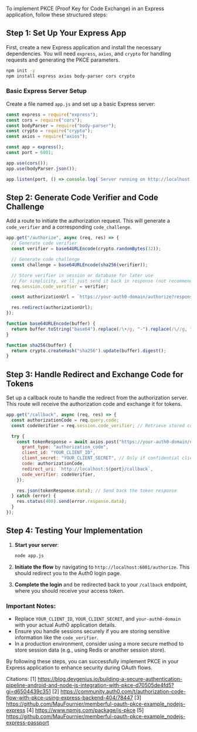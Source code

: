 To implement PKCE (Proof Key for Code Exchange) in an Express application, follow these structured steps:

## Step 1: Set Up Your Express App

First, create a new Express application and install the necessary dependencies. You will need `express`, `axios`, and
`crypto` for handling requests and generating the PKCE parameters.

```bash
npm init -y
npm install express axios body-parser cors crypto
```

### Basic Express Server Setup

Create a file named `app.js` and set up a basic Express server:

```javascript
const express = require("express");
const cors = require("cors");
const bodyParser = require("body-parser");
const crypto = require("crypto");
const axios = require("axios");

const app = express();
const port = 6001;

app.use(cors());
app.use(bodyParser.json());

app.listen(port, () => console.log(`Server running on http://localhost:${port}`));
```

## Step 2: Generate Code Verifier and Code Challenge

Add a route to initiate the authorization request. This will generate a `code_verifier` and a corresponding `code_challenge`.

```javascript
app.get("/authorize", async (req, res) => {
  // Generate code verifier
  const verifier = base64URLEncode(crypto.randomBytes(32));

  // Generate code challenge
  const challenge = base64URLEncode(sha256(verifier));

  // Store verifier in session or database for later use
  // For simplicity, we'll just send it back in response (not recommended for production)
  req.session.code_verifier = verifier;

  const authorizationUrl = `https://your-auth0-domain/authorize?response_type=code&client_id=YOUR_CLIENT_ID&redirect_uri=http://localhost:${port}/callback&code_challenge=${challenge}&code_challenge_method=S256`;

  res.redirect(authorizationUrl);
});

function base64URLEncode(buffer) {
  return buffer.toString("base64").replace(/\+/g, "-").replace(/\//g, "_").replace(/=/g, "");
}

function sha256(buffer) {
  return crypto.createHash("sha256").update(buffer).digest();
}
```

## Step 3: Handle Redirect and Exchange Code for Tokens

Set up a callback route to handle the redirect from the authorization server. This route will receive the authorization code
and exchange it for tokens.

```javascript
app.get("/callback", async (req, res) => {
  const authorizationCode = req.query.code;
  const codeVerifier = req.session.code_verifier; // Retrieve stored code verifier

  try {
    const tokenResponse = await axios.post("https://your-auth0-domain/oauth/token", {
      grant_type: "authorization_code",
      client_id: "YOUR_CLIENT_ID",
      client_secret: "YOUR_CLIENT_SECRET", // Only if confidential client
      code: authorizationCode,
      redirect_uri: `http://localhost:${port}/callback`,
      code_verifier: codeVerifier,
    });

    res.json(tokenResponse.data); // Send back the token response
  } catch (error) {
    res.status(400).send(error.response.data);
  }
});
```

## Step 4: Testing Your Implementation

1. **Start your server**:

   ```bash
   node app.js
   ```

2. **Initiate the flow** by navigating to `http://localhost:6001/authorize`. This should redirect you to the Auth0 login
   page.

3. **Complete the login** and be redirected back to your `/callback` endpoint, where you should receive your access token.

### Important Notes:

- Replace `YOUR_CLIENT_ID`, `YOUR_CLIENT_SECRET`, and `your-auth0-domain` with your actual Auth0 application details.
- Ensure you handle sessions securely if you are storing sensitive information like the `code_verifier`.
- In a production environment, consider using a more secure method to store session data (e.g., using Redis or another
  session store).

By following these steps, you can successfully implement PKCE in your Express application to enhance security during OAuth
flows.

Citations: [1]
https://blog.devgenius.io/building-a-secure-authentication-pipeline-android-and-node-js-integration-with-pkce-d70505de4fd5?gi=d6504439c351
[2] https://community.auth0.com/t/authorization-code-flow-with-pkce-using-express-backend-404/78447 [3]
https://github.com/MauFournier/memberful-oauth-pkce-example_nodejs-express [4] https://www.npmjs.com/package/js-pkce [5]
https://github.com/MauFournier/memberful-oauth-pkce-example_nodejs-express-passport
